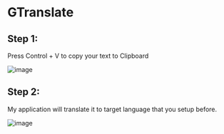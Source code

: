 # GTranslate

## Step 1:
Press Control + V to copy your text to Clipboard

![image](https://github.com/user-attachments/assets/a90efac4-559c-403c-a46d-d8e819958064)

## Step 2:
My application will translate it to target language that you setup before.

![image](https://github.com/user-attachments/assets/a21a749e-d1f7-43c2-a9f3-ccb0051cc91f)
